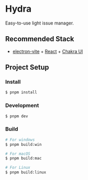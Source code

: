 # Hydra

Easy-to-use light issue manager.

## Recommended Stack

- [electron-vite](https://electron-vite.org/) + [React](https://react.dev/) + [Chakra UI](https://www.chakra-ui.com/)

## Project Setup

### Install

```bash
$ pnpm install
```

### Development

```bash
$ pnpm dev
```

### Build

```bash
# For windows
$ pnpm build:win

# For macOS
$ pnpm build:mac

# For Linux
$ pnpm build:linux
```
